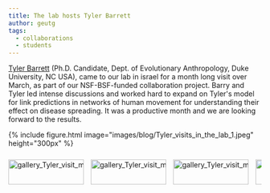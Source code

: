 ```yaml
---
title: The lab hosts Tyler Barrett
author: geutg
tags:
  - collaborations
  - students
---
```


[Tyler Barrett](https://www.tyler-barrett.com/) (Ph.D. Candidate, Dept. of Evolutionary Anthropology, Duke University, NC USA), came to our lab in israel for a month long visit over March, as part of our NSF-BSF-funded collaboration project. 
Barry and Tyler led intense discussions and worked hard to expand on Tyler's model for link predictions in networks of human movement for understanding their effect on disease spreading. It was a productive month and we are looking forward to the results.

{%
  include figure.html
  image="images/blog/Tyler_visits_in_the_lab_1.jpeg"
  height="300px"
%}

<div class="scrollable-gallery">
    <div class="thumbnails">
        
<!-- Repeat this block for each image in the set -->

<a href="https://ecomplab.com/images/blog/Tyler_visits_in_the_lab_1.jpeg" data-lightbox="gallery_Tyler_visit_march2025" data-title="Tyler visiting, March 2025 - 1">
        <img src="https://ecomplab.com/images/blog/Tyler_visits_in_the_lab_1.jpeg" alt="gallery_Tyler_visit_march2025" style="width:100%;max-width:150px">
</a>
<a href="https://ecomplab.com/images/blog/Tyler_visits_in_the_lab_2.jpeg" data-lightbox="gallery_Tyler_visit_march2025" data-title="Tyler visiting, March 2025 - 2">
        <img src="https://ecomplab.com/images/blog/Tyler_visits_in_the_lab_2.jpeg" alt="gallery_Tyler_visit_march2025" style="width:100%;max-width:150px">
</a>
<a href="https://ecomplab.com/images/blog/Tyler_visits_in_the_lab_3.jpeg" data-lightbox="gallery_Tyler_visit_march2025" data-title="Tyler visiting, March 2025 - 3">
        <img src="https://ecomplab.com/images/blog/Tyler_visits_in_the_lab_3.jpeg" alt="gallery_Tyler_visit_march2025" style="width:100%;max-width:150px">
</a>
<a href="https://ecomplab.com/images/blog/Tyler_visits_in_the_lab_4.jpeg" data-lightbox="gallery_Tyler_visit_march2025" data-title="Tyler visiting, March 2025 - 4">
        <img src="https://ecomplab.com/images/blog/Tyler_visits_in_the_lab_4.jpeg" alt="gallery_Tyler_visit_march2025" style="width:100%;max-width:150px">
</a>
    </div>
</div>


<!-- Lightbox2 JS and CSS -->
<link href="https://cdnjs.cloudflare.com/ajax/libs/lightbox2/2.11.3/css/lightbox.min.css" rel="stylesheet">
<script src="https://cdnjs.cloudflare.com/ajax/libs/lightbox2/2.11.3/js/lightbox-plus-jquery.min.js"></script>



<!-- Additional CSS for Scrollable Gallery -->
<style>
    .scrollable-gallery {
        overflow-x: auto;
        white-space: nowrap;
        padding: 10px 0;
    }

    .thumbnails a {
        display: inline-block;
        margin-right: 10px;
    }

    .thumbnails img {
        width: 50px;
        height: 50px; /* Adjust the height as needed */
        vertical-align: middle;
    }
</style>

